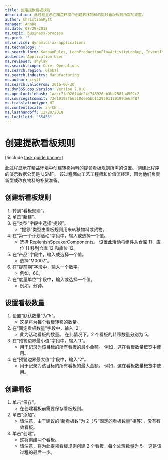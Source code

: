 ```yaml
---
title: 创建提款看板规则
description: 此过程显示在精益环境中创建转移物料的提领看板规则所需的设置。
author: ChristianRytt
manager: AnnBe
ms.date: 08/29/2018
ms.topic: business-process
ms.prod: ''
ms.service: dynamics-ax-applications
ms.technology: ''
ms.search.form: KanbanRules, LeanProductionFlowActivityLookup, InventItemIdLookupSimple, UnitOfMeasureLookup, KanbanCreate
audience: Application User
ms.reviewer: shylaw
ms.search.scope: Core, Operations
ms.search.region: Global
ms.search.industry: Manufacturing
ms.author: crytt
ms.search.validFrom: 2016-06-30
ms.dyn365.ops.version: Version 7.0.0
ms.openlocfilehash: 1aacc7fa926144e24f748926eb3bd2581a4502c2
ms.sourcegitcommit: 73e10192fb6318dee5bb1129591120199de6a487
ms.translationtype: HT
ms.contentlocale: zh-CN
ms.lasthandoff: 12/20/2018
ms.locfileid: "55456"
---
```

# <a name="create-a-withdrawal-kanban-rule"></a>创建提款看板规则

[!include [task guide banner](../../includes/task-guide-banner.md)]

此过程显示在精益环境中创建转移物料的提领看板规则所需的设置。 创建此程序的演示数据公司是 USMF。 该过程面向工艺工程师和价值流经理，因为他们负责新型或改良物料的补货准备。


## <a name="create-new-kanban-rule"></a>创建新看板规则
1. 转到“看板规则”。
2. 单击“新建”。
3. 在“类型”字段中选择“提领”。
    * “提领”类型由看板规则用来转移物料或货物。  
4. 在“第一个计划活动”字段中，输入或选择一个值。
    * 选择 ReplenishSpeakerComponents。   设置此活动将组件从仓库 11，库位 11 移到仓库 12 和库位 12。  
5. 在“产品”字段中，输入或选择一个值。
    * 选择“M0007”。  
6. 在“提前期”字段中，输入一个数字。
    * 例如，60。  
7. 在“度量单位”字段中，输入或选择一个值。
    * 例如，分钟。  

## <a name="set-quantities-for-kanban"></a>设置看板数量
1. 设置“默认数量”为“5”。
    * 这是将为每个看板转移的数量。  
2. 在“固定看板数量”字段中，输入 '2'。
    * 此为活动看板的数量。 在此情况下，2 个看板的转移数量分别为 5。  
3. 在“预警边界最小值”字段中，输入“1”。
    * 用于记录为该目标的所有看板的最小金额。 例如，这在看板数量概览中使用。  
4. 在“预警边界最大值”字段中，输入“2”。
    * 用于记录为该目标的所有看板的最大金额。 例如，这在看板数量概览中使用。  

## <a name="create-kanbans"></a>创建看板
1. 单击“保存”。
    * 在创建看板前需要保存看板规则。  
2. 单击“添加”。
    * 请注意，由于建议的“新看板数”为 2（与“固定的看板数量”相等），没有有效看板。  
3. 单击“创建”。
    * 这将创建两个看板。  
    * 请注意，将为此提领看板规则创建 2 个看板，每个处理数量为 5。  这是该过程的最后一步。  

